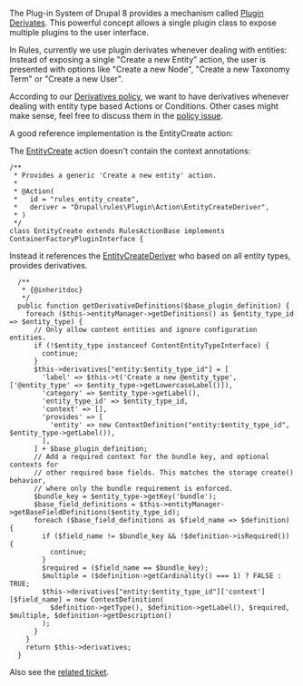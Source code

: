The Plug-in System of Drupal 8 provides a mechanism called [Plugin Derivates](https://www.drupal.org/node/1653226). This powerful concept allows a single plugin class to expose multiple plugins to the user interface.

In Rules, currently we use plugin derivates whenever dealing with entities: Instead of exposing a single "Create a new Entity" action, the user is presented with options like "Create a new Node", "Create a new Taxonomy Term" or "Create a new User".

According to our [Derivatives policy](https://www.drupal.org/node/2473169), we want to have derivatives whenever dealing with entity type based Actions or Conditions. Other cases might make sense, feel free to discuss them in the [policy issue](https://www.drupal.org/node/2473169).

A good reference implementation is the EntityCreate action:


The [EntityCreate](https://github.com/fago/rules/blob/8.x-3.x/src/Plugin/Action/EntityCreate.php) action doesn't contain the context annotations:

```
/**
 * Provides a generic 'Create a new entity' action.
 *
 * @Action(
 *   id = "rules_entity_create",
 *   deriver = "Drupal\rules\Plugin\Action\EntityCreateDeriver",
 * )
 */
class EntityCreate extends RulesActionBase implements ContainerFactoryPluginInterface {
```

Instead it references the [EntityCreateDeriver](https://github.com/fago/rules/blob/8.x-3.x/src/Plugin/Action/EntityCreateDeriver.php) who based on all entity types, provides derivatives.

```
  /**
   * {@inheritdoc}
   */
  public function getDerivativeDefinitions($base_plugin_definition) {
    foreach ($this->entityManager->getDefinitions() as $entity_type_id => $entity_type) {
      // Only allow content entities and ignore configuration entities.
      if (!$entity_type instanceof ContentEntityTypeInterface) {
        continue;
      }
      $this->derivatives["entity:$entity_type_id"] = [
        'label' => $this->t('Create a new @entity_type', ['@entity_type' => $entity_type->getLowercaseLabel()]),
        'category' => $entity_type->getLabel(),
        'entity_type_id' => $entity_type_id,
        'context' => [],
        'provides' => [
          'entity' => new ContextDefinition("entity:$entity_type_id", $entity_type->getLabel()),
        ],
      ] + $base_plugin_definition;
      // Add a required context for the bundle key, and optional contexts for
      // other required base fields. This matches the storage create() behavior,
      // where only the bundle requirement is enforced.
      $bundle_key = $entity_type->getKey('bundle');
      $base_field_definitions = $this->entityManager->getBaseFieldDefinitions($entity_type_id);
      foreach ($base_field_definitions as $field_name => $definition) {
        if ($field_name != $bundle_key && !$definition->isRequired()) {
          continue;
        }
        $required = ($field_name == $bundle_key);
        $multiple = ($definition->getCardinality() === 1) ? FALSE : TRUE;
        $this->derivatives["entity:$entity_type_id"]['context'][$field_name] = new ContextDefinition(
          $definition->getType(), $definition->getLabel(), $required, $multiple, $definition->getDescription()
        );
      }
    }
    return $this->derivatives;
  }
```

Also see the [related ticket](https://www.drupal.org/node/2409055).
